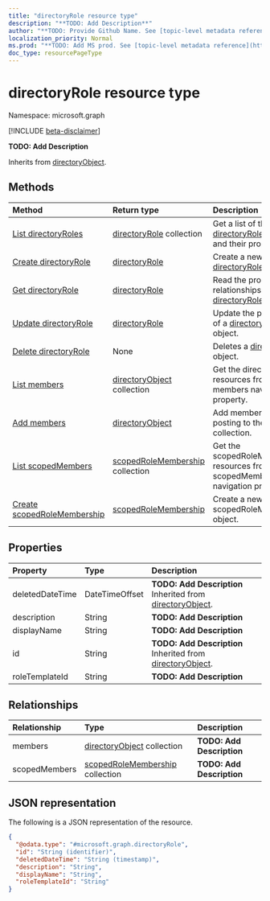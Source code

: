 ```yaml
---
title: "directoryRole resource type"
description: "**TODO: Add Description**"
author: "**TODO: Provide Github Name. See [topic-level metadata reference](https://msgo.azurewebsites.net/add/document/guidelines/metadata.html#topic-level-metadata)**"
localization_priority: Normal
ms.prod: "**TODO: Add MS prod. See [topic-level metadata reference](https://msgo.azurewebsites.net/add/document/guidelines/metadata.html#topic-level-metadata)**"
doc_type: resourcePageType
---
```


# directoryRole resource type

Namespace: microsoft.graph

[!INCLUDE [beta-disclaimer](../../includes/beta-disclaimer.md)]

**TODO: Add Description**


Inherits from [directoryObject](../resources/directoryobject.md).

## Methods
|Method|Return type|Description|
|:---|:---|:---|
|[List directoryRoles](../api/directoryrole-list.md)|[directoryRole](../resources/directoryrole.md) collection|Get a list of the [directoryRole](../resources/directoryrole.md) objects and their properties.|
|[Create directoryRole](../api/directoryrole-post-directoryroles.md)|[directoryRole](../resources/directoryrole.md)|Create a new [directoryRole](../resources/directoryrole.md) object.|
|[Get directoryRole](../api/directoryrole-get.md)|[directoryRole](../resources/directoryrole.md)|Read the properties and relationships of a [directoryRole](../resources/directoryrole.md) object.|
|[Update directoryRole](../api/directoryrole-update.md)|[directoryRole](../resources/directoryrole.md)|Update the properties of a [directoryRole](../resources/directoryrole.md) object.|
|[Delete directoryRole](../api/directoryrole-delete.md)|None|Deletes a [directoryRole](../resources/directoryrole.md) object.|
|[List members](../api/directoryrole-list-members.md)|[directoryObject](../resources/directoryobject.md) collection|Get the directoryObject resources from the members navigation property.|
|[Add members](../api/directoryrole-post-members.md)|[directoryObject](../resources/directoryobject.md)|Add members by posting to the members collection.|
|[List scopedMembers](../api/directoryrole-list-scopedmembers.md)|[scopedRoleMembership](../resources/scopedrolemembership.md) collection|Get the scopedRoleMembership resources from the scopedMembers navigation property.|
|[Create scopedRoleMembership](../api/directoryrole-post-scopedmembers.md)|[scopedRoleMembership](../resources/scopedrolemembership.md)|Create a new scopedRoleMembership object.|

## Properties
|Property|Type|Description|
|:---|:---|:---|
|deletedDateTime|DateTimeOffset|**TODO: Add Description** Inherited from [directoryObject](../resources/directoryobject.md).|
|description|String|**TODO: Add Description**|
|displayName|String|**TODO: Add Description**|
|id|String|**TODO: Add Description** Inherited from [directoryObject](../resources/directoryobject.md).|
|roleTemplateId|String|**TODO: Add Description**|

## Relationships
|Relationship|Type|Description|
|:---|:---|:---|
|members|[directoryObject](../resources/directoryobject.md) collection|**TODO: Add Description**|
|scopedMembers|[scopedRoleMembership](../resources/scopedrolemembership.md) collection|**TODO: Add Description**|

## JSON representation
The following is a JSON representation of the resource.
<!-- {
  "blockType": "resource",
  "keyProperty": "id",
  "@odata.type": "microsoft.graph.directoryRole",
  "baseType": "Microsoft.DirectoryServices.directoryObject",
  "openType": true
}
-->
``` json
{
  "@odata.type": "#microsoft.graph.directoryRole",
  "id": "String (identifier)",
  "deletedDateTime": "String (timestamp)",
  "description": "String",
  "displayName": "String",
  "roleTemplateId": "String"
}
```

